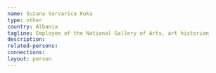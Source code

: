 ```yaml
---
name: Suzana Varvarica Kuka
type: other
country: Albania
tagline: Employee of the National Gallery of Arts, art historian
description:
related-persons:
connections:
layout: person
---
```

